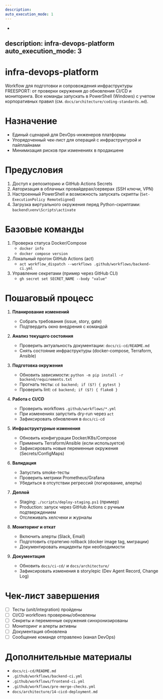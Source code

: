 ```yaml
---
description: 
auto_execution_mode: 1
---
```


-
description: infra-devops-platform
auto_execution_mode: 3
---

<!-- Powered by BMAD™ Core -->

# infra-devops-platform

Workflow для подготовки и сопровождения инфраструктуры FREESPORT: от проверки окружения до обновления CI/CD и мониторинга. Все команды запускать в PowerShell (Windows) с учетом корпоративных правил (см. `docs/architecture/coding-standards.md`).

# Назначение

- Единый сценарий для DevOps-инженеров платформы
- Упорядоченный чек-лист для операций с инфраструктурой и пайплайнами
- Минимизация рисков при изменениях в продакшене

# Предусловия

1. Доступ к репозиторию и GitHub Actions Secrets
2. Авторизация в облачных провайдерах/серверах (SSH ключи, VPN)
3. Настроенный PowerShell и возможность запускать скрипты (`Set-ExecutionPolicy RemoteSigned`)
4. Загрузка виртуального окружения перед Python-скриптами: `backend\venv\Scripts\activate`

# Базовые команды

1. Проверка статуса Docker/Compose
   - `docker info`
   - `docker compose version`
2. Локальный прогон GitHub Actions (act)
   - `act workflow_dispatch --workflows .github/workflows/backend-ci.yml`
3. Управление секретами (пример через GitHub CLI)
   - `gh secret set SECRET_NAME --body "value"`

# Пошаговый процесс

1. **Планирование изменений**
   - Собрать требования (issue, story, gate)
   - Подтвердить окно внедрения с командой

2. **Анализ текущего состояния**
   - Проверить актуальность документации: `docs/ci-cd/README.md`
   - Снять состояние инфраструктуры (docker-compose, Terraform, Ansible)

3. **Подготовка окружения**
   - Обновить зависимости: `python -m pip install -r backend/requirements.txt`
   - Прогнать тесты: `cd backend; if ($?) { pytest }`
   - Проверить lint: `cd backend; if ($?) { flake8 }`

4. **Работа с CI/CD**
   - Проверить workflows `.github/workflows/*.yml`
   - При изменениях запустить dry-run через `act`
   - Зафиксировать обновления в `docs/ci-cd`

5. **Инфраструктурные изменения**
   - Обновить конфигурации Docker/K8s/Compose
   - Применить Terraform/Ansible (если используется)
   - Зафиксировать новые переменные окружения (Secrets/ConfigMaps)

6. **Валидация**
   - Запустить smoke-тесты
   - Проверить метрики Prometheus/Grafana
   - Убедиться в отсутствии регрессий (логирование, алерты)

7. **Деплой**
   - Staging: `./scripts/deploy-staging.ps1` (пример)
   - Production: запуск через GitHub Actions с ручным подтверждением
   - Отслеживать хелсчеки и журналы

8. **Мониторинг и откат**
   - Включить алерты (Slack, Email)
   - Подготовить стратегию rollback (docker image tag, миграции)
   - Документировать инциденты при необходимости

9. **Документация**
   - Обновить `docs/ci-cd/` и `docs/architecture/`
   - Зафиксировать изменения в story/epic (Dev Agent Record, Change Log)

# Чек-лист завершения

- [ ] Тесты (unit/integration) пройдены
- [ ] CI/CD workflows проверены/обновлены
- [ ] Секреты и переменные окружения синхронизированы
- [ ] Мониторинг и алерты активны
- [ ] Документация обновлена
- [ ] Сообщение команде отправлено (канал DevOps)

# Дополнительные материалы

- `docs/ci-cd/README.md`
- `.github/workflows/backend-ci.yml`
- `.github/workflows/frontend-ci.yml`
- `.github/workflows/pre-merge-checks.yml`
- `docs/architecture/14-cicd-deployment.md`
